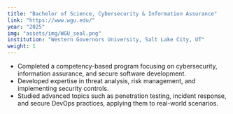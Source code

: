 ```yaml
---
title: "Bachelor of Science, Cybersecurity & Information Assurance"
link: "https://www.wgu.edu/"
year: "2025"
img: "assets/img/WGU_seal.png"
institution: "Western Governors University, Salt Lake City, UT"
weight: 1
---
```

- Completed a competency-based program focusing on cybersecurity, information assurance, and secure software development.
- Developed expertise in threat analysis, risk management, and implementing security controls.
- Studied advanced topics such as penetration testing, incident response, and secure DevOps practices, applying them to real-world scenarios.